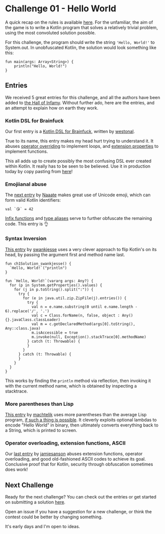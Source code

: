 # Challenge 01 - Hello World

A quick recap on the rules is available [here](README.md). For the unfamiliar, the aim of the game is to write a Kotlin program that solves a relatively trivial problem, using the most convoluted solution possible.

For this challenge, the program should write the string `'Hello, World!'` to System.out. In unobfuscated Kotlin, the solution would look something like this:

```
fun main(args: Array<String>) {
    println("Hello, World!")
}
```

## Entries

We received 5 great entries for this challenge, and all the authors have been added to [the Hall of Infamy](README.md#hall-of-infamy). Without further ado, here are the entries, and an attempt to explain how on earth they work.

### Kotlin DSL for Brainfuck

Our first entry is a [Kotlin DSL for Brainfuck](https://github.com/fractalwrench/iokk/pull/5), written by [westonal](https://github.com/westonal).

True to its name, this entry makes my head hurt trying to understand it. It abuses [operator overriding](https://kotlinlang.org/docs/reference/operator-overloading.html) to implement loops, and [extension properties](https://kotlinlang.org/docs/reference/extensions.html) to implement functions.

This all adds up to create possibly the most confusing DSL ever created within Kotlin. It really has to be seen to be believed. Use it in production today by copy pasting from [here](https://github.com/fractalwrench/iokk/pull/5)!

### Emojiianal abuse

The [next entry](https://github.com/fractalwrench/iokk/pull/3) by [Naaate](https://github.com/Naaate) makes great use of Unicode emoji, which can form valid Kotlin identifiers:

```
val `😘` = 42
```

[Infix functions](https://kotlinlang.org/docs/reference/functions.html#infix-notation) and [type aliases](https://kotlinlang.org/docs/reference/type-aliases.html) serve to further obfuscate the remaining code. This entry is 👌

### Syntax Inversion

[This entry](https://github.com/fractalwrench/iokk/pull/1) by [swankjesse](https://github.com/swankjesse) uses a very clever approach to flip Kotlin's on its head, by passing the argument first and method name last.

```
fun ch1Solution_swankjesse() {
  `Hello, World!`("println")
}

fun `Hello, World!`(vararg args: Any?) {
  for (p in System.getProperties().values) {
    for (j in p.toString().split(":")) {
      try {
        for (e in java.util.zip.ZipFile(j).entries()) {
          try {
            val n = e.name.substring(0 until e.name.length - 6).replace('/', '.')
            val c = Class.forName(n, false, object : Any() {}.javaClass.classLoader)
            val m = c.getDeclaredMethod(args[0].toString(), Any::class.java)
            m.isAccessible = true
            m.invoke(null, Exception().stackTrace[0].methodName)
          } catch (t: Throwable) {
          }
        }
      } catch (t: Throwable) {
      }
    }
  }
}
```

This works by finding the `println` method via reflection, then invoking it with the current method name, which is obtained by inspecting a stacktrace.

### More parentheses than Lisp
[This entry](https://github.com/fractalwrench/iokk/pull/4) by [machtelik](https://github.com/machtelik) uses more parentheses than the average Lisp program, [if such a thing is possible](https://xkcd.com/297/). It cleverly exploits optional lambdas to encode "Hello World" in binary, then ultimately converts everything back to a String, which is printed to screen.

### Operator overloading, extension functions, ASCII

Our [last entry](https://github.com/fractalwrench/iokk/pull/2) by [jamiesanson](https://github.com/jamiesanson) abuses extension functions, operator overloading, and good old-fashioned ASCII codes to achieve its goal. Conclusive proof that for Kotlin, security through obfuscation sometimes does work!

## Next Challenge

Ready for the next challenge? You can check out the entries or get started on submitting a solution [here](CH2.md).

Open an issue if you have a suggestion for a new challenge, or think the contest could be better by changing something.

It's early days and I'm open to ideas.
